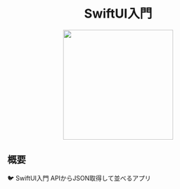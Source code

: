 <h1 align="center">SwiftUI入門</h1>
<p align="center">
  <img src="https://user-images.githubusercontent.com/18276888/69896437-d5b05200-1382-11ea-9957-b14de5124767.GIF" width="250">
</p>

## 概要
:bird: SwiftUI入門 APIからJSON取得して並べるアプリ
